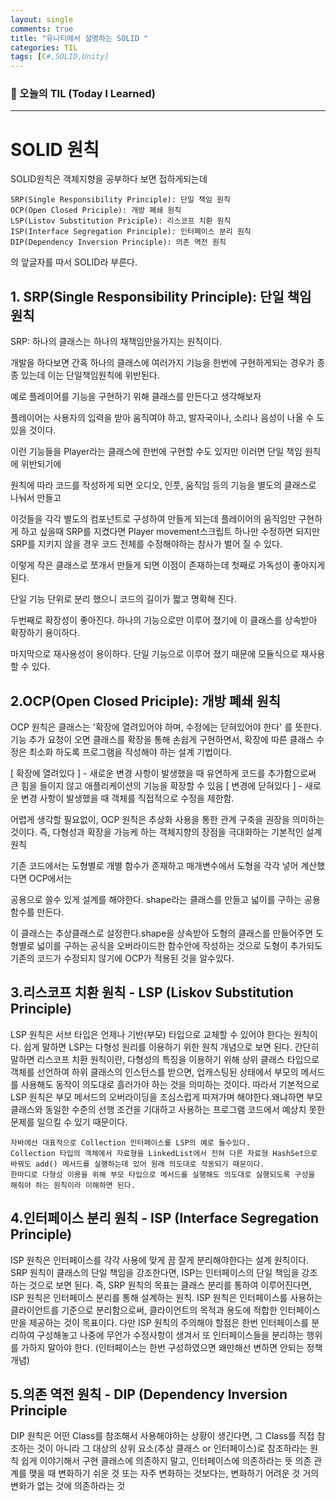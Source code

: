 ```yaml
---
layout: single
comments: true
title: "유니티에서 설명하는 SOLID "
categories: TIL
tags: [C#,SOLID,Unity]
---
```


### 📆 오늘의 TIL (Today I Learned)

------

# SOLID 원칙



SOLID원칙은 객체지향을 공부하다 보면 접하게되는데

```
SRP(Single Responsibility Principle): 단일 책임 원칙
OCP(Open Closed Priciple): 개방 폐쇄 원칙
LSP(Listov Substitution Priciple): 리스코프 치환 원칙
ISP(Interface Segregation Principle): 인터페이스 분리 원칙
DIP(Dependency Inversion Principle): 의존 역전 원칙
```

의 앞글자를 따서 SOLID라 부른다.



## 1. SRP(Single Responsibility Principle): 단일 책임 원칙



SRP: 하나의 클래스는 하나의 채책임만을가지는 원칙이다.

개발을 하다보면 간혹 하나의 클래스에 여러가지 기능을 한번에 구현하게되는 경우가 종종 있는데 이는 단일책임원칙에 위반된다.



예로 플레이어를 기능을 구현하기 위해 클래스를 만든다고 생각해보자

플레이어는 사용자의 입력을 받아 움직여야 하고, 발자국이나, 소리나 음성이 나올 수 도 있을 것이다.

이런 기능들을 Player라는 클래스에 한번에 구현할 수도 있지만 이러면 단일 책임 원칙에 위반되기에 



원칙에 따라 코드를 작성하게 되면 오디오, 인풋, 움직임 등의 기능을 별도의 클래스로 나눠서 만들고 

이것들을 각각 별도의 컴포넌트로 구성하여 만들게 되는데 플레이어의 움직임만 구현하게 하고 싶을때 SRP를 지켰다면 Player movement스크립트 하나만 수정하면 되지만 SRP를 지키지 않을 경우 코드 전체를 수정해야하는 참사가 벌어 질 수 있다.

이렇게 작은 클래스로 쪼개서 만들게 되면 이점이 존재하는데 첫째로 가독성이 좋아지게 된다.

단일 기능 단위로 분리 했으니 코드의 길이가 짧고 명확해 진다.

두번째로 확장성이 좋아진다. 하나의 기능으로만 이루어 졌기에 이 클래스를 상속받아 확장하기 용이하다.

마지막으로 재사용성이 용이하다. 단일 기능으로 이루어 졌기 때문에 모듈식으로 재사용할 수 있다.



## 2.OCP(Open Closed Priciple): 개방 폐쇄 원칙

OCP 원칙은 클래스는 '확장에 열려있어야 하며, 수정에는 닫혀있어야 한다' 를 뜻한다.
기능 추가 요청이 오면 클래스를 확장을 통해 손쉽게 구현하면서, 확장에 따른 클래스 수정은 최소화 하도록 프로그램을 작성해야 하는 설계 기법이다.

[ 확장에 열려있다 ] - 새로운 변경 사항이 발생했을 때 유연하게 코드를 추가함으로써 큰 힘을 들이지 않고 애플리케이션의 기능을 확장할 수 있음
[ 변경에 닫혀있다 ] - 새로운 변경 사항이 발생했을 때 객체를 직접적으로 수정을 제한함. 

어렵게 생각할 필요없이, OCP 원칙은 추상화 사용을 통한 관계 구축을 권장을 의미하는 것이다.
즉, 다형성과 확장을 가능케 하는 객체지향의 장점을 극대화하는 기본적인 설계 원칙



기존 코드에서는 도형별로 개별 함수가 존재하고 매개변수에서 도형을 각각 넣어 계산했다면 OCP에서는

공용으로 쓸수 있게 설계를 해야한다. shape라는 클래스를 만들고 넓이를 구하는 공용함수를 만든다.

이 클래스는 추상클래스로 설정한다.shape을 상속받아 도형의 클래스를 만들어주면 도형별로 넓이를 구하는 공식을 오버라이드한 함수안에 작성하는 것으로 도형이 추가되도 기존의 코드가 수정되지 않기에 OCP가 적용된 것을 알수있다.



## 3.리스코프 치환 원칙 - LSP (Liskov Substitution Principle)

LSP 원칙은 서브 타입은 언제나 기반(부모) 타입으로 교체할 수 있어야 한다는 원칙이다.
쉽게 말하면 LSP는 다형성 원리를 이용하기 위한 원칙 개념으로 보면 된다.
간단히 말하면 리스코프 치환 원칙이란, 다형성의 특징을 이용하기 위해 상위 클래스 타입으로 객체를 선언하여 하위 클래스의 인스턴스를 받으면, 업캐스팅된 상태에서 부모의 메서드를 사용해도 동작이 의도대로 흘러가야 하는 것을 의미하는 것이다.
따라서 기본적으로 LSP 원칙은 부모 메서드의 오버라이딩을 조심스럽게 따져가며 해야한다.왜냐하면 부모 클래스와 동일한 수준의 선행 조건을 기대하고 사용하는 프로그램 코드에서 예상치 못한 문제를 일으킬 수 있기 때문이다.

```
자바에선 대표적으로 Collection 인터페이스를 LSP의 예로 들수있다.
Collection 타입의 객체에서 자료형을 LinkedList에서 전혀 다른 자료형 HashSet으로 바꿔도 add() 메서드를 실행하는데 있어 원래 의도대로 작동되기 때문이다.
한마디로 다형성 이용을 위해 부모 타입으로 메서드를 실행해도 의도대로 실행되도록 구성을 해줘야 하는 원칙이라 이해하면 된다.
```





## 4.인터페이스 분리 원칙 - ISP (Interface Segregation Principle)

ISP 원칙은 인터페이스를 각각 사용에 맞게 끔 잘게 분리해야한다는 설계 원칙이다.
SRP 원칙이 클래스의 단일 책임을 강조한다면, ISP는 인터페이스의 단일 책임을 강조하는 것으로 보면 된다.
즉, SRP 원칙의 목표는 클래스 분리를 통하여 이루어진다면, ISP 원칙은 인터페이스 분리를 통해 설계하는 원칙.
ISP 원칙은 인터페이스를 사용하는 클라이언트를 기준으로 분리함으로써, 클라이언트의 목적과 용도에 적합한 인터페이스 만을 제공하는 것이 목표이다.
다만 ISP 원칙의 주의해야 할점은 한번 인터페이스를 분리하여 구성해놓고 나중에 무언가 수정사항이 생겨서 또 인터페이스들을 분리하는 행위를 가하지 말아야 한다. (인터페이스는 한번 구성하였으면 왜만해선 변하면 안되는 정책 개념)

## 5.의존 역전 원칙 - DIP (Dependency Inversion Principle

DIP 원칙은 어떤 Class를 참조해서 사용해야하는 상황이 생긴다면, 그 Class를 직접 참조하는 것이 아니라 그 대상의 상위 요소(추상 클래스 or 인터페이스)로 참조하라는 원칙 
쉽게 이야기해서 구현 클래스에 의존하지 말고, 인터페이스에 의존하라는 뜻
의존 관계를 맺을 때 변화하기 쉬운 것 또는 자주 변화하는 것보다는, 변화하기 어려운 것 거의 변화가 없는 것에 의존하라는 것

